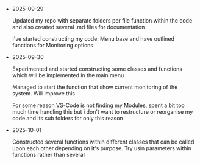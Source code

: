 - 2025-09-29

  Updated my repo with separate folders per file function within the code and also created several .md files for documentation
  
  I've started constructing my code: Menu base and have outlined functions for Monitoring options 

- 2025-09-30

  Experimented and started constructing some classes and functions which will be implemented in the main menu

  Managed to start the function that show current monitoring of the system. Will improve this 

  For some reason VS-Code is not finding my Modules, spent a bit too much time handling this but i don't want to restructure or reorganise my code and its sub folders for only this reason

- 2025-10-01 

  Constructed several functions within different classes that can be called upon each other depending on it's purpose. Try usin parameters within functions rather than several 

